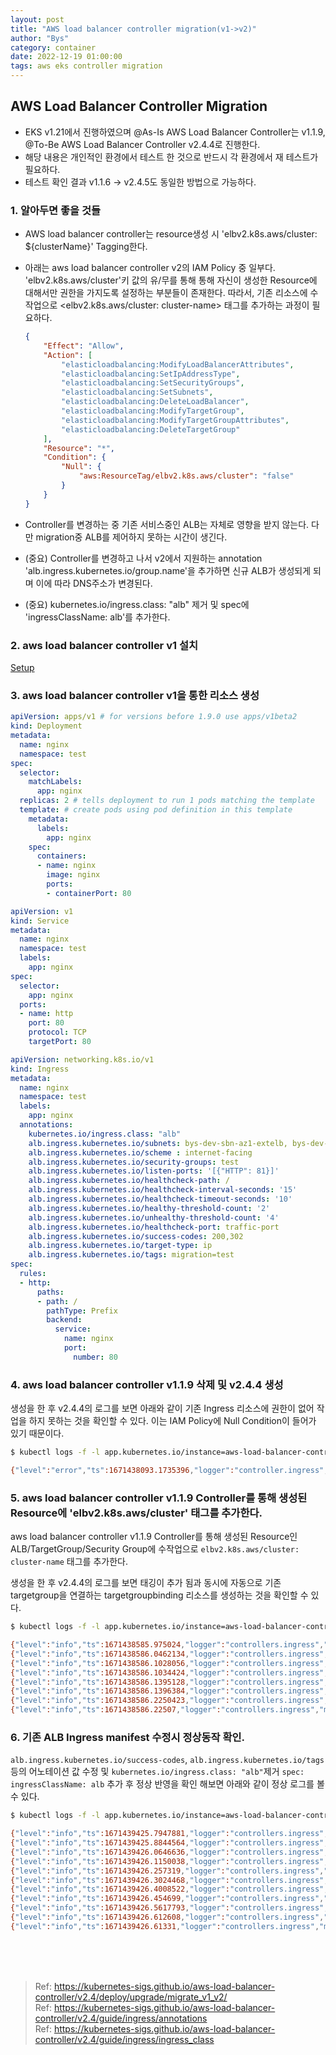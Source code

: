 ```yaml
---
layout: post
title: "AWS load balancer controller migration(v1->v2)"
author: "Bys"
category: container
date: 2022-12-19 01:00:00
tags: aws eks controller migration
---
```


## AWS Load Balancer Controller Migration
- EKS v1.21에서 진행하였으며 @As-Is AWS Load Balancer Controller는 v1.1.9, @To-Be AWS Load Balancer Controller v2.4.4로 진행한다.  
- 해당 내용은 개인적인 환경에서 테스트 한 것으로 반드시 각 환경에서 재 테스트가 필요하다.  
- 테스트 확인 결과 v1.1.6 -> v2.4.5도 동일한 방법으로 가능하다. 

### 1. 알아두면 좋을 것들  
- AWS load balancer controller는 resource생성 시 'elbv2.k8s.aws/cluster: ${clusterName}' Tagging한다.  
- 아래는 aws load balancer controller v2의 IAM Policy 중 일부다. 'elbv2.k8s.aws/cluster'키 값의 유/무를 통해 통해 자신이 생성한 Resource에 대해서만 권한을 가지도록 설정하는 부분들이 존재한다. 따라서, 기존 리소스에 수작업으로 <elbv2.k8s.aws/cluster: cluster-name> 태그를 추가하는 과정이 필요하다.  
    ```json
    {
        "Effect": "Allow",
        "Action": [
            "elasticloadbalancing:ModifyLoadBalancerAttributes",
            "elasticloadbalancing:SetIpAddressType",
            "elasticloadbalancing:SetSecurityGroups",
            "elasticloadbalancing:SetSubnets",
            "elasticloadbalancing:DeleteLoadBalancer",
            "elasticloadbalancing:ModifyTargetGroup",
            "elasticloadbalancing:ModifyTargetGroupAttributes",
            "elasticloadbalancing:DeleteTargetGroup"
        ],
        "Resource": "*",
        "Condition": {
            "Null": {
                "aws:ResourceTag/elbv2.k8s.aws/cluster": "false"
            }
        }
    }
    ```

- Controller를 변경하는 중 기존 서비스중인 ALB는 자체로 영향을 받지 않는다. 다만 migration중 ALB를 제어하지 못하는 시간이 생긴다.  
- (중요) Controller를 변경하고 나서 v2에서 지원하는 annotation 'alb.ingress.kubernetes.io/group.name'을 추가하면 신규 ALB가 생성되게 되며 이에 따라 DNS주소가 변경된다.  
- (중요) kubernetes.io/ingress.class: "alb" 제거 및 spec에 'ingressClassName: alb'를 추가한다.  


### 2. aws load balancer controller v1 설치
[Setup](https://kubernetes-sigs.github.io/aws-load-balancer-controller/v1.1/guide/controller/setup/)

### 3. aws load balancer controller v1을 통한 리소스 생성 
```yaml
apiVersion: apps/v1 # for versions before 1.9.0 use apps/v1beta2
kind: Deployment
metadata:
  name: nginx
  namespace: test
spec:
  selector:
    matchLabels:
      app: nginx
  replicas: 2 # tells deployment to run 1 pods matching the template
  template: # create pods using pod definition in this template
    metadata:
      labels:
        app: nginx
    spec:
      containers:
      - name: nginx
        image: nginx
        ports:
        - containerPort: 80
```
```yaml
apiVersion: v1
kind: Service
metadata:
  name: nginx
  namespace: test
  labels:
    app: nginx
spec:
  selector:
    app: nginx
  ports:
  - name: http
    port: 80
    protocol: TCP
    targetPort: 80
```
```yaml
apiVersion: networking.k8s.io/v1
kind: Ingress
metadata:
  name: nginx
  namespace: test
  labels:
    app: nginx
  annotations:
    kubernetes.io/ingress.class: "alb"
    alb.ingress.kubernetes.io/subnets: bys-dev-sbn-az1-extelb, bys-dev-sbn-az2-extelb
    alb.ingress.kubernetes.io/scheme : internet-facing
    alb.ingress.kubernetes.io/security-groups: test
    alb.ingress.kubernetes.io/listen-ports: '[{"HTTP": 81}]'
    alb.ingress.kubernetes.io/healthcheck-path: /
    alb.ingress.kubernetes.io/healthcheck-interval-seconds: '15'
    alb.ingress.kubernetes.io/healthcheck-timeout-seconds: '10'
    alb.ingress.kubernetes.io/healthy-threshold-count: '2'
    alb.ingress.kubernetes.io/unhealthy-threshold-count: '4'
    alb.ingress.kubernetes.io/healthcheck-port: traffic-port
    alb.ingress.kubernetes.io/success-codes: 200,302
    alb.ingress.kubernetes.io/target-type: ip
    alb.ingress.kubernetes.io/tags: migration=test
spec:
  rules:
  - http:
      paths:
      - path: /
        pathType: Prefix
        backend:
          service:
            name: nginx
            port:
              number: 80
```

### 4. aws load balancer controller v1.1.9 삭제 및 v2.4.4 생성 
생성을 한 후 v2.4.4의 로그를 보면 아래와 같이 기존 Ingress 리소스에 권한이 없어 작업을 하지 못하는 것을 확인할 수 있다. 이는 IAM Policy에 Null Condition이 들어가 있기 때문이다.  
```bash
$ kubectl logs -f -l app.kubernetes.io/instance=aws-load-balancer-controller -n kube-system

{"level":"error","ts":1671438093.1735396,"logger":"controller.ingress","msg":"Reconciler error","name":"nginx","namespace":"test","error":"AccessDenied: User: arn:aws:sts::111122223333:assumed-role/AmazonEKSLoadBalancerControllerRole/1671437923207273240 is not authorized to perform: elasticloadbalancing:AddTags on resource: arn:aws:elasticloadbalancing:ap-northeast-2:111122223333:targetgroup/b01868f7-5a04f165222a86523e6/ae1c4856facad74d because no identity-based policy allows the elasticloadbalancing:AddTags action\n\tstatus code: 403, request id: 0536d0c4-5c18-4ffa-9135-3ab811602897"} 
```

### 5. aws load balancer controller v1.1.9 Controller를 통해 생성된 Resource에 'elbv2.k8s.aws/cluster' 태그를 추가한다.  
aws load balancer controller v1.1.9 Controller를 통해 생성된 Resource인 ALB/TargetGroup/Security Group에 수작업으로 `elbv2.k8s.aws/cluster: cluster-name` 태그를 추가한다.  

생성을 한 후 v2.4.4의 로그를 보면 태깅이 추가 됨과 동시에 자동으로 기존 targetgroup을 연결하는 targetgroupbinding 리소스를 생성하는 것을 확인할 수 있다.  
```bash
$ kubectl logs -f -l app.kubernetes.io/instance=aws-load-balancer-controller -n kube-system

{"level":"info","ts":1671438585.975024,"logger":"controllers.ingress","msg":"added resource tags","arn":"arn:aws:elasticloadbalancing:ap-northeast-2:111122223333:listener/app/b01868f7-test-nginx-cf8a/d2d154e4d7ab5662/f8026de8309a10e2"}
{"level":"info","ts":1671438586.0462134,"logger":"controllers.ingress","msg":"adding resource tags","arn":"arn:aws:elasticloadbalancing:ap-northeast-2:111122223333:listener-rule/app/b01868f7-test-nginx-cf8a/d2d154e4d7ab5662/f8026de8309a10e2/997e6b5cbd38914d","change":{"auto-delete":"no","elbv2.k8s.aws/cluster":"eks-test","ingress.k8s.aws/resource":"81:1","ingress.k8s.aws/stack":"test/nginx","migration":"test3"}}
{"level":"info","ts":1671438586.1028056,"logger":"controllers.ingress","msg":"added resource tags","arn":"arn:aws:elasticloadbalancing:ap-northeast-2:111122223333:listener-rule/app/b01868f7-test-nginx-cf8a/d2d154e4d7ab5662/f8026de8309a10e2/997e6b5cbd38914d"}
{"level":"info","ts":1671438586.1034424,"logger":"controllers.ingress","msg":"modifying listener rule","stackID":"test/nginx","resourceID":"81:1","arn":"arn:aws:elasticloadbalancing:ap-northeast-2:111122223333:listener-rule/app/b01868f7-test-nginx-cf8a/d2d154e4d7ab5662/f8026de8309a10e2/997e6b5cbd38914d"}
{"level":"info","ts":1671438586.1395128,"logger":"controllers.ingress","msg":"modified listener rule","stackID":"test/nginx","resourceID":"81:1","arn":"arn:aws:elasticloadbalancing:ap-northeast-2:111122223333:listener-rule/app/b01868f7-test-nginx-cf8a/d2d154e4d7ab5662/f8026de8309a10e2/997e6b5cbd38914d"}
{"level":"info","ts":1671438586.1396384,"logger":"controllers.ingress","msg":"creating targetGroupBinding","stackID":"test/nginx","resourceID":"test/nginx-nginx:80"}
{"level":"info","ts":1671438586.2250423,"logger":"controllers.ingress","msg":"created targetGroupBinding","stackID":"test/nginx","resourceID":"test/nginx-nginx:80","targetGroupBinding":{"namespace":"test","name":"k8s-test-nginx-4fa33f903b"}}
{"level":"info","ts":1671438586.22507,"logger":"controllers.ingress","msg":"successfully deployed model","ingressGroup":"test/nginx"}
```

### 6. 기존 ALB Ingress manifest 수정시 정상동작 확인. 
`alb.ingress.kubernetes.io/success-codes`, `alb.ingress.kubernetes.io/tags` 등의 어노테이션 값 수정 및 `kubernetes.io/ingress.class: "alb"`제거 `spec: ingressClassName: alb` 추가 후 정상 반영을 확인 해보면 아래와 같이 정상 로그를 볼 수 있다.  

```bash
$ kubectl logs -f -l app.kubernetes.io/instance=aws-load-balancer-controller -n kube-system

{"level":"info","ts":1671439425.7947881,"logger":"controllers.ingress","msg":"adding resource tags","resourceID":"sg-xxxxxxx","change":{"migration":"success-2"}}
{"level":"info","ts":1671439425.8844564,"logger":"controllers.ingress","msg":"added resource tags","resourceID":"sg-xxxxxxx"}
{"level":"info","ts":1671439426.0646636,"logger":"controllers.ingress","msg":"adding resource tags","arn":"arn:aws:elasticloadbalancing:ap-northeast-2:111122223333:targetgroup/b01868f7-9c0326b1277d3d9d1ae/b76047357541cfa4","change":{"migration":"success-2"}}
{"level":"info","ts":1671439426.1150038,"logger":"controllers.ingress","msg":"added resource tags","arn":"arn:aws:elasticloadbalancing:ap-northeast-2:111122223333:targetgroup/b01868f7-9c0326b1277d3d9d1ae/b76047357541cfa4"}
{"level":"info","ts":1671439426.257319,"logger":"controllers.ingress","msg":"adding resource tags","arn":"arn:aws:elasticloadbalancing:ap-northeast-2:111122223333:loadbalancer/app/b01868f7-test-nginxv2-9c2b/319b31b75ea12a52","change":{"migration":"success-2"}}
{"level":"info","ts":1671439426.3024468,"logger":"controllers.ingress","msg":"added resource tags","arn":"arn:aws:elasticloadbalancing:ap-northeast-2:111122223333:loadbalancer/app/b01868f7-test-nginxv2-9c2b/319b31b75ea12a52"}
{"level":"info","ts":1671439426.4008522,"logger":"controllers.ingress","msg":"adding resource tags","arn":"arn:aws:elasticloadbalancing:ap-northeast-2:111122223333:listener/app/b01868f7-test-nginxv2-9c2b/319b31b75ea12a52/1402387aa3a29373","change":{"migration":"success-2"}}
{"level":"info","ts":1671439426.454699,"logger":"controllers.ingress","msg":"added resource tags","arn":"arn:aws:elasticloadbalancing:ap-northeast-2:111122223333:listener/app/b01868f7-test-nginxv2-9c2b/319b31b75ea12a52/1402387aa3a29373"}
{"level":"info","ts":1671439426.5617793,"logger":"controllers.ingress","msg":"adding resource tags","arn":"arn:aws:elasticloadbalancing:ap-northeast-2:111122223333:listener-rule/app/b01868f7-test-nginxv2-9c2b/319b31b75ea12a52/1402387aa3a29373/6929f026eec9a6c9","change":{"migration":"success-2"}}
{"level":"info","ts":1671439426.612608,"logger":"controllers.ingress","msg":"added resource tags","arn":"arn:aws:elasticloadbalancing:ap-northeast-2:111122223333:listener-rule/app/b01868f7-test-nginxv2-9c2b/319b31b75ea12a52/1402387aa3a29373/6929f026eec9a6c9"}
{"level":"info","ts":1671439426.61331,"logger":"controllers.ingress","msg":"successfully deployed model","ingressGroup":"test/nginxv2"}
```



<br><br><br>
> Ref: https://kubernetes-sigs.github.io/aws-load-balancer-controller/v2.4/deploy/upgrade/migrate_v1_v2/  
> Ref: https://kubernetes-sigs.github.io/aws-load-balancer-controller/v2.4/guide/ingress/annotations  
> Ref: https://kubernetes-sigs.github.io/aws-load-balancer-controller/v2.4/guide/ingress/ingress_class  
